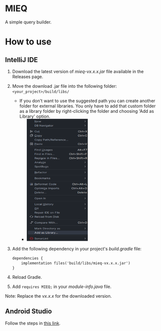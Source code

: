 # MIEQ
 A simple query builder.

# How to use

## IntelliJ IDE

1. Download the latest version of _mieq-vx.x.x.jar_ file available in the Releases page.
2. Move the download .jar file into the following folder:
    ``<your_project>/build/libs/``
    
    - If you don't want to use the suggested path you can create another folder for external libraries. You only have to add that custom folder as a library folder by right-clicking the folder and choosing 'Add as Library' option.
      - <img src="https://github.com/zaytiri/MIEQ/blob/main/readme-images/1.png" width="200" height="400" />
3. Add the following dependency in your project's _build.gradle_ file:
    ```
    dependencies {
        implementation files('build/libs/mieq-vx.x.x.jar')
    }
    ```
4. Reload Gradle.
5. Add ``requires MIEQ;`` in your _module-info.java_ file.

Note: Replace the _vx.x.x_ for the downloaded version.

## Android Studio

Follow the steps in [this link](https://www.geeksforgeeks.org/how-to-import-external-jar-files-in-android-studio/).
